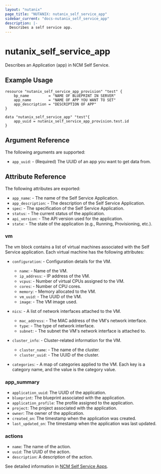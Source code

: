 ```yaml
---
layout: "nutanix"
page_title: "NUTANIX: nutanix_self_service_app"
sidebar_current: "docs-nutanix_self_service_app"
description: |-
  Describes a self service app.
---
```


# nutanix_self_service_app

Describes an Application (app) in NCM Self Service.

## Example Usage

```hcl
resource "nutanix_self_service_app_provision" "test" {
	bp_name         = "NAME OF BLUEPRINT IN SERVER"
	app_name        = "NAME OF APP YOU WANT TO SET"
	app_description = "DESCRIPTION OF APP"
}

data "nutanix_self_service_app" "test"{
	app_uuid = nutanix_self_service_app_provision.test.id
}
```

## Argument Reference

The following arguments are supported:

* `app_uuid`: - (Required) The UUID of an app you want to get data from.

## Attribute Reference

The following attributes are exported:

* `app_name`: - The name of the Self Service Application.
* `app_description`: - The description of the Self Service Application.
* `spec`: - The specification of the Self Service Application.
* `status`: - The current status of the application.
* `api_version`: - The API version used for the application.
* `state`: - The state of the application (e.g., Running, Provisioning, etc.).

### vm

The vm block contains a list of virtual machines associated with the Self Service application. Each virtual machine has the following attributes:

* `configuration`: -  Configuration details for the VM.
	- `name`: -   Name of the VM.
	- `ip_address`: -   IP address of the VM.
	- `vcpus`: -   Number of virtual CPUs assigned to the VM.
	- `cores`: -   Number of CPU cores.
	- `memory`: -  Memory allocated to the VM.
	- `vm_uuid`: -   The UUID of the VM.
	- `image`: -   The VM image used.

* `nics`: -  A list of network interfaces attached to the VM.
	- `mac_address`: -   The MAC address of the VM's network interface.
	- `type`: -   The type of network interface.
	- `subnet`: -   The subnet the VM's network interface is attached to.

* `cluster_info`: -  Cluster-related information for the VM.
	- `cluster_name`: -   The name of the cluster.
	- `cluster_uuid`: -   The UUID of the cluster.

* `categories`: -  A map of categories applied to the VM. Each key is a category name, and the value is the category value.

### app_summary

- `application_uuid`: The UUID of the application.
- `blueprint`: The blueprint associated with the application.
- `application_profile`: The profile assigned to the application.
- `project`: The project associated with the application.
- `owner`: The owner of the application.
- `created_on`: The timestamp when the application was created.
- `last_updated_on`: The timestamp when the application was last updated.

### actions
   - `name`: The name of the action.
   - `uuid`: The UUID of the action.
   - `description`: A description of the action.


See detailed information in [NCM Self Service Apps](https://www.nutanix.dev/api_reference/apis/self-service.html#tag/Apps).
